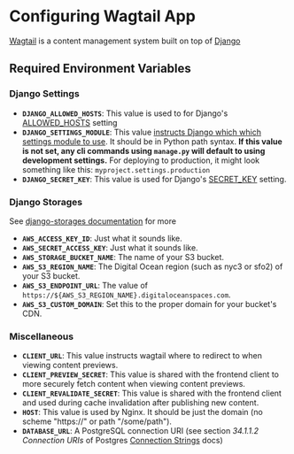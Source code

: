 # Configuring Wagtail App

[Wagtail](https://docs.wagtail.org/en/stable/index.html) is a content management system built on top of [Django](https://docs.djangoproject.com/en/4.1/)

## Required Environment Variables

### Django Settings
- **`DJANGO_ALLOWED_HOSTS`**: This value is used to for Django's [ALLOWED_HOSTS](https://docs.djangoproject.com/en/4.1/ref/settings/#allowed-hosts) setting
- **`DJANGO_SETTINGS_MODULE`**: This value [instructs Django which which settings module to use](https://docs.djangoproject.com/en/4.1/topics/settings/#designating-the-settings). It should be in Python path syntax. **If this value is not set, any cli commands using `manage.py` will default to using development settings.** For deploying to production, it might look something like this: `myproject.settings.production`
- **`DJANGO_SECRET_KEY`**: This value is used for Django's [SECRET_KEY](https://docs.djangoproject.com/en/4.0/ref/settings/#secret-key) setting.

### Django Storages
See [django-storages documentation](https://django-storages.readthedocs.io/en/latest/backends/digital-ocean-spaces.html) for more
- **`AWS_ACCESS_KEY_ID`**: Just what it sounds like.
- **`AWS_SECRET_ACCESS_KEY`**: Just what it sounds like. 
- **`AWS_STORAGE_BUCKET_NAME`**: The name of your S3 bucket.
- **`AWS_S3_REGION_NAME`**: The Digital Ocean region (such as nyc3 or sfo2) of your S3 bucket.
- **`AWS_S3_ENDPOINT_URL`**: The value of `https://${AWS_S3_REGION_NAME}.digitaloceanspaces.com`.
- **`AWS_S3_CUSTOM_DOMAIN`**: Set this to the proper domain for your bucket's CDN.

### Miscellaneous
- **`CLIENT_URL`**: This value instructs wagtail where to redirect to when viewing content previews.
- **`CLIENT_PREVIEW_SECRET`**: This value is shared with the frontend client to more securely fetch content when viewing content previews.
- **`CLIENT_REVALIDATE_SECRET`**: This value is shared with the frontend client and used during cache invalidation after publishing new content.
- **`HOST`**: This value is used by Nginx. It should be just the domain (no scheme "https://" or path "/some/path").
- **`DATABASE_URL`**: A PostgreSQL connection URI (see section *34.1.1.2 Connection URIs* of Postgres [Connection Strings](https://www.postgresql.org/docs/14/libpq-connect.html#LIBPQ-CONNSTRING) docs) 